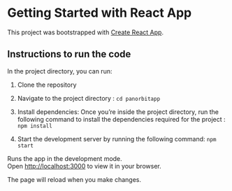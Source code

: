 # Getting Started with React App

This project was bootstrapped with [Create React App](https://github.com/facebook/create-react-app).

## Instructions to run the code

In the project directory, you can run:

1. Clone the repository

2. Navigate to the project directory : `cd panorbitapp`
3. Install dependencies: Once you’re inside the project directory, run the following command to install the dependencies required for the project : `npm install`
4.  Start the development server by running the following command: `npm start`

Runs the app in the development mode.\
Open [http://localhost:3000](http://localhost:3000) to view it in your browser.

The page will reload when you make changes.


